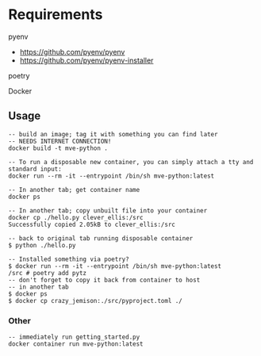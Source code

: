 # Requirements

pyenv
* https://github.com/pyenv/pyenv
* https://github.com/pyenv/pyenv-installer

poetry

Docker

## Usage

```
-- build an image; tag it with something you can find later
-- NEEDS INTERNET CONNECTION!
docker build -t mve-python .

-- To run a disposable new container, you can simply attach a tty and standard input:
docker run --rm -it --entrypoint /bin/sh mve-python:latest

-- In another tab; get container name
docker ps

-- In another tab; copy unbuilt file into your container
docker cp ./hello.py clever_ellis:/src
Successfully copied 2.05kB to clever_ellis:/src

-- back to original tab running disposable container
$ python ./hello.py

-- Installed something via poetry?
$ docker run --rm -it --entrypoint /bin/sh mve-python:latest
/src # poetry add pytz
-- don't forget to copy it back from container to host
-- in another tab
$ docker ps
$ docker cp crazy_jemison:./src/pyproject.toml ./
```

### Other

```
-- immediately run getting_started.py
docker container run mve-python:latest
```
